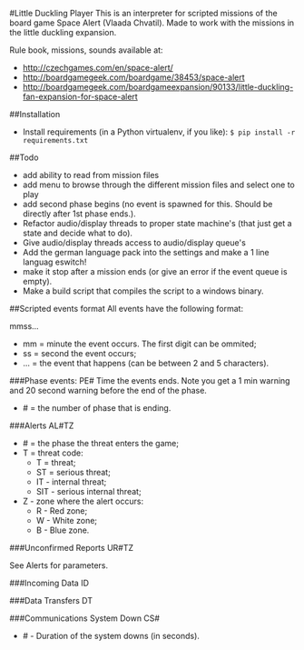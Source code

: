 #Little Duckling Player
This is an interpreter for scripted missions of the board game Space Alert
(Vlaada Chvatil). Made to work with the missions in the little duckling
expansion.

Rule book, missions, sounds available at:

- http://czechgames.com/en/space-alert/
- http://boardgamegeek.com/boardgame/38453/space-alert
- http://boardgamegeek.com/boardgameexpansion/90133/little-duckling-fan-expansion-for-space-alert

##Installation

- Install requirements (in a Python virtualenv, if you like):
    `$ pip install -r requirements.txt`

##Todo

- add ability to read from mission files
- add menu to browse through the different mission files and select one to play
- add second phase begins (no event is spawned for this. Should be directly  after 1st phase ends.).
- Refactor audio/display threads to proper state machine's (that just get a state and decide what to do).
- Give audio/display threads access to audio/display queue's
- Add the german language pack into the settings and make a 1 line languag eswitch!
- make it stop after a mission ends (or give an error if the event queue is empty).
- Make a build script that compiles the script to a windows binary.

##Scripted events format
 All events have the following format:
 
 mmss...
 
 * mm = minute the event occurs. The first digit can be ommited;
 * ss = second the event occurs;
 * ... = the event that happens (can be between 2 and 5 characters).
 
 ###Phase events:
 PE#
 Time the events ends. Note you get a 1 min warning and 20 second warning before the end of the phase.
 
 * \# = the number of phase that is ending.
 
 
 ###Alerts
 AL#TZ
 
 * \# = the phase the threat enters the game;
 * T = threat code:
   * T = threat;
   * ST = serious threat;
   * IT - internal threat;
   * SIT - serious internal threat;
 * Z - zone where the alert occurs:
   * R - Red zone;
   * W - White zone;
   * B - Blue zone.
 
 ###Unconfirmed Reports 
 UR#TZ
 
 See Alerts for parameters.
 
 ###Incoming Data
 ID
 
 ###Data Transfers
 DT
 
 ###Communications System Down 
 CS#
 
 * \# - Duration of the system downs (in seconds).
